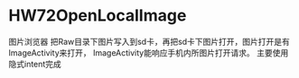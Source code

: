 # HW72OpenLocalImage
图片浏览器
把Raw目录下图片写入到sd卡，再把sd卡下图片打开，图片打开是有ImageActivity来打开，
ImageActivity能响应手机内所图片打开请求。
主要使用隐式intent完成


